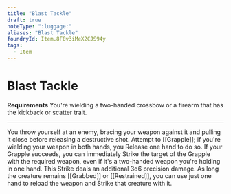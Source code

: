 ```yaml
---
title: "Blast Tackle"
draft: true
noteType: ":luggage:"
aliases: "Blast Tackle"
foundryId: Item.8F8v3iMeX2CJS94y
tags:
  - Item
---
```


# Blast Tackle

**Requirements** You're wielding a two-handed crossbow or a firearm that has the kickback or scatter trait.

* * *

You throw yourself at an enemy, bracing your weapon against it and pulling it close before releasing a destructive shot. Attempt to [[Grapple]]; if you're wielding your weapon in both hands, you Release one hand to do so. If your Grapple succeeds, you can immediately Strike the target of the Grapple with the required weapon, even if it's a two-handed weapon you're holding in one hand. This Strike deals an additional 3d6 precision damage. As long the creature remains [[Grabbed]] or [[Restrained]], you can use just one hand to reload the weapon and Strike that creature with it.
